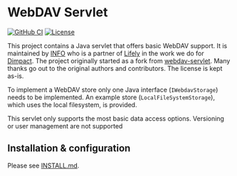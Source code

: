 # WebDAV Servlet

[![GitHub CI](https://github.com/infonl/webdav-servlet/actions/workflows/build-test-publish.yml/badge.svg)](https://github.com/infonl/webdav-servlet/actions/workflows/build-test-publish.yml)
[![License](https://img.shields.io/badge/License-Apache_2.0-blue.svg)](https://opensource.org/licenses/Apache-2.0)

This project contains a Java servlet that offers basic WebDAV support. 
It is maintained by [INFO](https://info.nl) who is a partner of [Lifely](https://lifely.nl/) in the work we do for [Dimpact](https://www.dimpact.nl/).
The project originally started as a fork from [webdav-servlet](https://github.com/ceefour/webdav-servlet).
Many thanks go out to the original authors and contributors. The license is kept as-is.

To implement a WebDAV store only one Java interface (`IWebdavStorage`) needs to be implemented.
An example store (`LocalFileSystemStorage`), which uses the local filesystem, is provided.
  
This servlet only supports the most basic data access options. 
Versioning or user management are not supported
  
## Installation & configuration

Please see [INSTALL.md](./INSTALL.md).


